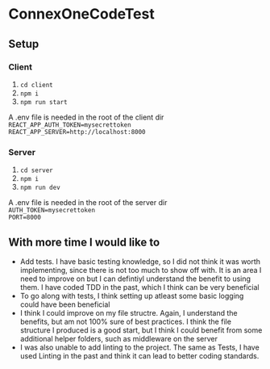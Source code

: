 # ConnexOneCodeTest

## Setup

### Client
1. `cd client`
2. `npm i`
3. `npm run start`

A .env file is needed in the root of the client dir\
`REACT_APP_AUTH_TOKEN=mysecrettoken`\
`REACT_APP_SERVER=http://localhost:8000`

### Server
1. `cd server`
2. `npm i`
3. `npm run dev`

A .env file is needed in the root of the server dir\
`AUTH_TOKEN=mysecrettoken`\
`PORT=8000`



## With more time I would like to
- Add tests. I have basic testing knowledge, so I did not think it was worth implementing, since there is not too much to show off with. It is an area I need to improve on but I can defintiyl understand the benefit to using them. I have coded TDD in the past, which I think can be very beneficial
- To go along with tests, I think setting up atleast some basic logging could have been beneficial
- I think I could improve on my file structre. Again, I understand the benefits, but am not 100% sure of best practices. I think the file structure I produced is a good start, but I think I could benefit from some additional helper folders, such as middleware on the server
- I was also unable to add linting to the project. The same as Tests, I have used Linting in the past and think it can lead to better coding standards.

